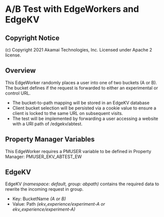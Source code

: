 # A/B Test with EdgeWorkers and EdgeKV

## Copyright Notice
(c) Copyright 2021 Akamai Technologies, Inc. Licensed under Apache 2 license.

## Overview
This EdgeWorker randomly places a user into one of two buckets (A or B). The bucket defines if the request is forwarded to either an experimental or control URL.

- The bucket-to-path mapping will be stored in an EdgeKV database
- Client bucket selection will be persisted via a cookie value to ensure a client is locked to the same URL on subsequent visits. 
- The test will be implemented by forwarding a user accessing a website with a URI path of /edgekv/abtest. 

## Property Manager Variables
This EdgeWorker requires a PMUSER variable to be defined in Property Manager: PMUSER_EKV_ABTEST_EW

## EdgeKV
EdgeKV *(namespace: default, group: abpath)* contains the required data to rewrite the incoming request in group.
- Key: BucketName *(A or B)*
- Value: Path *(ekv_experience/experiment-A or ekv_experience/experiment-A)*
